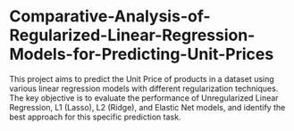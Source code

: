 # Comparative-Analysis-of-Regularized-Linear-Regression-Models-for-Predicting-Unit-Prices
This project aims to predict the Unit Price of products in a dataset using various linear regression models with different regularization techniques. The key objective is to evaluate the performance of Unregularized Linear Regression, L1 (Lasso), L2 (Ridge), and Elastic Net models, and identify the best approach for this specific prediction task. 
